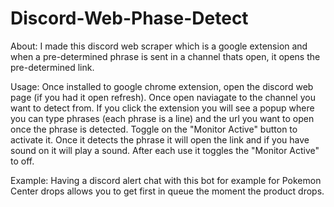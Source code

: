 # Discord-Web-Phase-Detect
About:
I made this discord web scraper which is a google extension and when a pre-determined phrase is sent in a channel thats open, it opens the pre-determined link.

Usage:
Once installed to google chrome extension, open the discord web page (if you had it open refresh). Once open naviagate to the channel you want to detect from. If you click the extension you will see a popup where you can type phrases (each phrase is a line) and the url you want to open once the phrase is detected. Toggle on the "Monitor Active" button to activate it. Once it detects the phrase it will open the link and if you have sound on it will play a sound. After each use it toggles the "Monitor Active" to off.

Example:
Having a discord alert chat with this bot for example for Pokemon Center drops allows you to get first in queue the moment the product drops.
